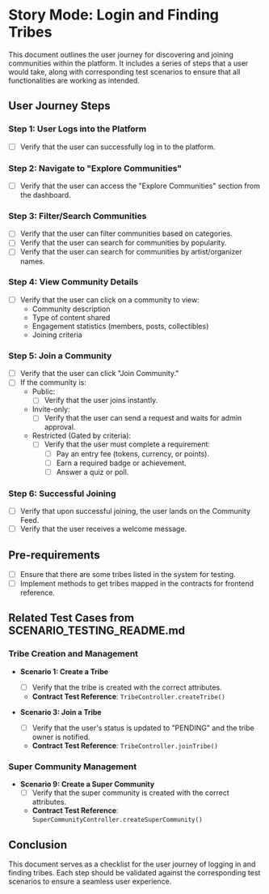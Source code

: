 # Story Mode: Login and Finding Tribes

This document outlines the user journey for discovering and joining communities within the platform. It includes a series of steps that a user would take, along with corresponding test scenarios to ensure that all functionalities are working as intended.

## User Journey Steps

### Step 1: User Logs into the Platform
- [ ] Verify that the user can successfully log in to the platform.

### Step 2: Navigate to "Explore Communities"
- [ ] Verify that the user can access the "Explore Communities" section from the dashboard.

### Step 3: Filter/Search Communities
- [ ] Verify that the user can filter communities based on categories.
- [ ] Verify that the user can search for communities by popularity.
- [ ] Verify that the user can search for communities by artist/organizer names.

### Step 4: View Community Details
- [ ] Verify that the user can click on a community to view:
  - Community description
  - Type of content shared
  - Engagement statistics (members, posts, collectibles)
  - Joining criteria

### Step 5: Join a Community
- [ ] Verify that the user can click "Join Community."
- [ ] If the community is:
  - Public:
    - [ ] Verify that the user joins instantly.
  - Invite-only:
    - [ ] Verify that the user can send a request and waits for admin approval.
  - Restricted (Gated by criteria):
    - [ ] Verify that the user must complete a requirement:
      - [ ] Pay an entry fee (tokens, currency, or points).
      - [ ] Earn a required badge or achievement.
      - [ ] Answer a quiz or poll.

### Step 6: Successful Joining
- [ ] Verify that upon successful joining, the user lands on the Community Feed.
- [ ] Verify that the user receives a welcome message.

## Pre-requirements
- [ ] Ensure that there are some tribes listed in the system for testing.
- [ ] Implement methods to get tribes mapped in the contracts for frontend reference.

## Related Test Cases from SCENARIO_TESTING_README.md

### Tribe Creation and Management
- **Scenario 1: Create a Tribe**
  - [ ] Verify that the tribe is created with the correct attributes.
  - **Contract Test Reference**: `TribeController.createTribe()`

- **Scenario 3: Join a Tribe**
  - [ ] Verify that the user's status is updated to "PENDING" and the tribe owner is notified.
  - **Contract Test Reference**: `TribeController.joinTribe()`

### Super Community Management
- **Scenario 9: Create a Super Community**
  - [ ] Verify that the super community is created with the correct attributes.
  - **Contract Test Reference**: `SuperCommunityController.createSuperCommunity()`

## Conclusion
This document serves as a checklist for the user journey of logging in and finding tribes. Each step should be validated against the corresponding test scenarios to ensure a seamless user experience. 
